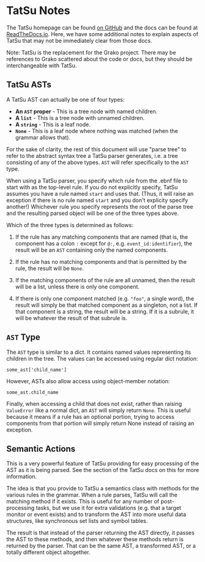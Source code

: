 TatSu Notes
===========

The TatSu homepage can be found [on GitHub](https://github.com/neogeny/TatSu)
and the docs can be found at [ReadTheDocs.io](https://tatsu.readthedocs.io/).
Here, we have some additional notes to explain aspects of TatSu that may not be
immediately clear from those docs.

Note: TatSu is the replacement for the Grako project. There may be references to
Grako scattered about the code or docs, but they should be interchangeable with
TatSu.

TatSu ASTs
----------

A TatSu AST can actually be one of four types:

* **An `AST` proper** - This is a tree node with named children.
* **A `list`** - This is a tree node with unnamed children.
* **A `string`** - This is a leaf node.
* **`None`** - This is a leaf node where nothing was matched (when the grammar
allows that).

For the sake of clarity, the rest of this document will use "parse tree" to
refer to the abstract syntax tree a TatSu parser generates, i.e. a tree
consisting of any of the above types. `AST` will refer specifically to the `AST`
type.

When using a TatSu parser, you specify which rule from the .ebnf file to start
with as the top-level rule. If you do not explicitly specify, TatSu assumes you
have a rule named `start` and uses that. (Thus, it will raise an exception if
there is no rule named `start` and you don't explicity specify another!)
Whichever rule you specify represents the root of the parse tree and the
resulting parsed object will be one of the three types above.

Which of the three types is determined as follows:

1. If the rule has any matching components that are named (that is, the
component has a colon `:` except for `@:`, e.g. `event_id:identifier`), the
result will be an `AST` containing only the named components.

2. If the rule has no matching components and that is permitted by the rule, the
result will be `None`.

3. If the matching components of the rule are all unnamed, then the result will
be a list, unless there is only one component.

4. If there is only one component matched (e.g. `"foo"`, a single word), the
result will simply be that matched component as a singleton, not a list. If that
component is a string, the result will be a string. If it is a subrule, it will
be whatever the result of that subrule is.

`AST` Type
----------

The `AST` type is similar to a dict. It contains named values representing its
children in the tree. The values can be accessed using regular dict notation:

    some_ast['child_name']

However, ASTs also allow access using object-member notation:

    some_ast.child_name

Finally, when accessing a child that does not exist, rather than raising
`ValueError` like a normal dict, an `AST` will simply return `None`. This is
useful because it means if a rule has an optional portion, trying to access
components from that portion will simply return None instead of raising an
exception.

Semantic Actions
----------------

This is a very powerful feature of TatSu providing for easy processing of the
AST as it is being parsed. See the section of the TatSu docs on this for more
information.

The idea is that you provide to TatSu a semantics class with methods for the
various rules in the grammar. When a rule parses, TatSu will call the matching
method if it exists. This is useful for any number of post-processing tasks,
but we use it for extra validations (e.g. that a target monitor or event exists)
and to transform the AST into more useful data structures, like synchronous set
lists and symbol tables.

The result is that instead of the parser returning the AST directly, it passes
the AST to these methods, and then whatever these methods return is returned by
the parser. That can be the same AST, a transformed AST, or a totally different
object altogether.
